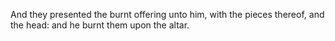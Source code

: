 And they presented the burnt offering unto him, with the pieces thereof, and the head: and he burnt them upon the altar.
